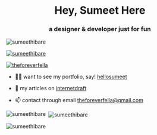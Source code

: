 
<h1 align="center">Hey,  Sumeet Here</h1>
<h3 align="center">a designer & developer just for fun </h3>

<p align="left"> <img src="https://komarev.com/ghpvc/?username=sumeethibare&label=Profile%20views&color=0e75b6&style=flat" alt="sumeethibare" /> </p>

<p align="left"> <a href="https://github.com/ryo-ma/github-profile-trophy"><img src="https://github-profile-trophy.vercel.app/?username=sumeethibare" alt="sumeethibare" /></a> </p>

<p align="left"> <a href="https://twitter.com/theforeverfella" target="blank"><img src="https://img.shields.io/twitter/follow/theforeverfella?logo=twitter&style=for-the-badge" alt="theforeverfella" /></a> </p>

- 👨‍💻 want to see my portfolio,  say! [hellosumeet](hellosumeet.vercel.app)

- 📝 my articles on [internetdraft](internetdraft.blogspot.com)

- 📫 contact through email theforeverfella@gmail.com

<p><img align="left" src="https://github-readme-stats.vercel.app/api/top-langs?username=sumeethibare&show_icons=true&locale=en&layout=compact" alt="sumeethibare" /></p>

<p>&nbsp;<img align="center" src="https://github-readme-stats.vercel.app/api?username=sumeethibare&show_icons=true&locale=en" alt="sumeethibare" /></p>

<p><img align="center" src="https://github-readme-streak-stats.herokuapp.com/?user=sumeethibare&" alt="sumeethibare" /></p>
